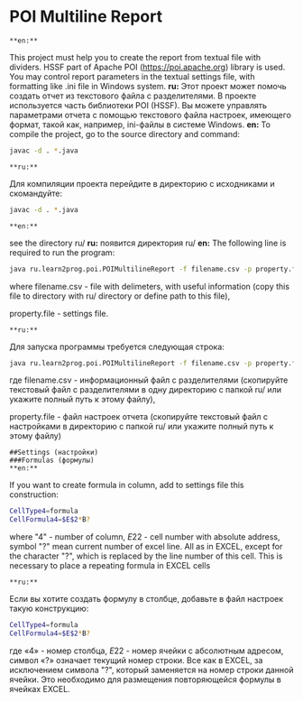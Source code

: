# POI Multiline Report
    **en:**
This project must help you to create the report from textual file with dividers. HSSF part of Apache POI (https://poi.apache.org) library is used. You may control report parameters in the textual settings file, with formatting like .ini file in Windows system.
    **ru:**
Этот проект может помочь создать отчет из текстового файла с разделителями. В проекте используется часть библиотеки POI (HSSF). Вы можете управлять параметрами отчета с помощью текстового файла настроек, имеющего формат, такой как, например, ini-файлы в системе Windows.
    **en:**
To compile the project, go to the source directory and command:
```bash
javac -d . *.java
```
    **ru:**
Для компиляции проекта перейдите в директорию с исходниками и скомандуйте:
```bash
javac -d . *.java
```
    **en:**
see the directory ru/
    **ru:**
появится директория ru/
    **en:**
The following line is required to run the program:
```bash
java ru.learn2prog.poi.POIMultilineReport -f filename.csv -p property.file
```

where filename.csv - file with delimeters, with useful information (copy this file to directory with ru/ directory or define path to this file),

property.file - settings file.

    **ru:**
Для запуска программы требуется следующая строка:
```bash
java ru.learn2prog.poi.POIMultilineReport -f filename.csv -p property.file
```
где filename.csv - информационный файл с разделителями (скопируйте текстовый файл с разделителями в одну директорию с папкой ru/ или укажите полный путь к этому файлу),

property.file - файл настроек отчета (скопируйте текстовый файл с настройками в директорию с папкой ru/ или укажите полный путь к этому файлу)

    ##Settings (настройки)
    ###Formulas (формулы)
    **en:**
If you want to create formula in column, add to settings file this construction:
```bash
CellType4=formula
CellFormula4=$E$2*B?
```
where "4" - number of column, $E2$2 - cell number with absolute address, symbol "?" mean current number of excel line. All as in EXCEL, except for the character "?", which is replaced by the line number of this cell. This is necessary to place a repeating formula in EXCEL cells

    **ru:**
Если вы хотите создать формулу в столбце, добавьте в файл настроек такую конструкцию:
```bash
CellType4=formula
CellFormula4=$E$2*B?
```
где «4» - номер столбца, $E2$2 - номер ячейки с абсолютным адресом, символ «?» означает текущий номер строки. Все как в EXCEL, за исключением символа "?", который заменяется на номер строки данной ячейки. Это необходимо для размещения повторяющейся формулы в ячейках EXCEL.
